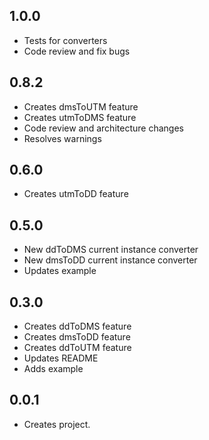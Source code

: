 ## 1.0.0

* Tests for converters
* Code review and fix bugs

## 0.8.2

* Creates dmsToUTM feature
* Creates utmToDMS feature
* Code review and architecture changes
* Resolves warnings

## 0.6.0

* Creates utmToDD feature

## 0.5.0

* New ddToDMS current instance converter 
* New dmsToDD current instance converter
* Updates example

## 0.3.0

* Creates ddToDMS feature 
* Creates dmsToDD feature
* Creates ddToUTM feature
* Updates README
* Adds example

## 0.0.1

* Creates project.
